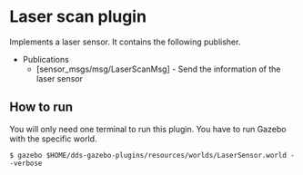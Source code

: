 # Laser scan plugin
Implements a laser sensor. It contains the following publisher.
* Publications 
    * [sensor_msgs/msg/LaserScanMsg] - Send the information of the laser sensor

## How to run
You will only need one terminal to run this plugin. You have to run Gazebo with the specific world.

```
$ gazebo $HOME/dds-gazebo-plugins/resources/worlds/LaserSensor.world --verbose
```